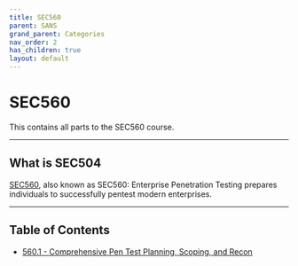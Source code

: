 ```yaml
---
title: SEC560
parent: SANS
grand_parent: Categories
nav_order: 2
has_children: true
layout: default
---
```


# SEC560

This contains all parts to the SEC560 course.

---

## What is SEC504

[SEC560](https://www.sans.org/cyber-security-courses/enterprise-penetration-testing/), also known as SEC560: Enterprise Penetration Testing prepares individuals to successfully pentest modern enterprises.

---

## Table of Contents

- [560.1 - Comprehensive Pen Test Planning, Scoping, and Recon](/_knowledge_base/SANS/SEC560/1%20-%20Comprehensive%20Pen%20Test%20Planning,%20Scoping,%20and%20Recon/index.md)
